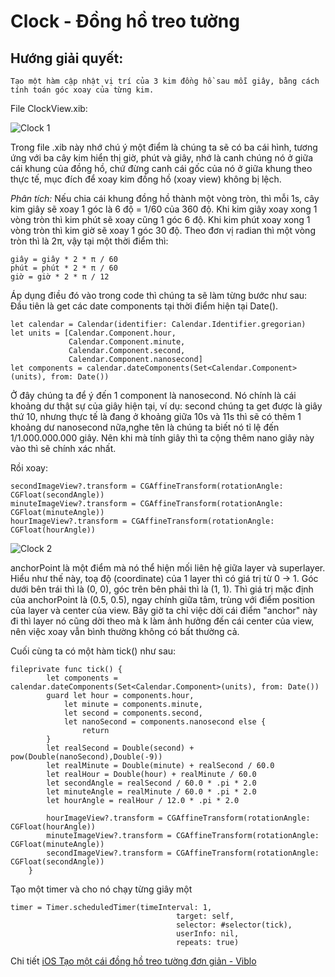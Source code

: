 # Clock - Đồng hồ treo tường
## Hướng giải quyết:
```
Tạo một hàm cập nhật vị trí của 3 kim đồng hồ sau mỗi giây, bằng cách tính toán góc xoay của từng kim.
```

File ClockView.xib:

![Clock 1](https://viblo.asia/uploads/600a7ec8-dda1-428c-a7f2-c195d38de721.png "File Clock.xib")


Trong file .xib này nhớ chú ý một điểm là chúng ta sẽ có ba cái hình, tương ứng với ba cây kim hiển thị giờ, phút và giây, nhớ là canh chúng nó ở giữa cái khung của đồng hồ, chứ đừng canh cái gốc của nó ở giữa khung theo thực tế, mục đích để xoay kim đồng hồ (xoay view) không bị lệch.

*Phân tích:*
Nếu chia cái khung đồng hồ thành một vòng tròn, thì mỗi 1s, cây kim giây sẽ xoay 1 góc là 6 độ = 1/60 của 360 độ. Khi kim giây xoay xong 1 vòng tròn thì kim phút sẽ xoay cũng 1 góc 6 độ. Khi kim phút xoay xong 1 vòng tròn thì kim giờ sẽ xoay 1 góc 30 độ.
Theo đơn vị radian thì một vòng tròn thì là 2π, vậy tại một thời điểm thì:

```
giây = giây * 2 * π / 60 
phút = phút * 2 * π / 60
giờ = giờ * 2 * π / 12
```

Áp dụng điều đó vào trong code thì chúng ta sẽ làm từng bước như sau:
Đầu tiên là get các date components tại thời điểm hiện tại Date().

```
let calendar = Calendar(identifier: Calendar.Identifier.gregorian)
let units = [Calendar.Component.hour, 
             Calendar.Component.minute, 
             Calendar.Component.second,
             Calendar.Component.nanosecond]
let components = calendar.dateComponents(Set<Calendar.Component>(units), from: Date())
```

Ở đây chúng ta để ý đến 1 component là nanosecond. Nó chính là cái khoảng dư thật sự của giây hiện tại, ví dụ: second chúng ta get được là giây thứ 10, nhưng thực tế là đang ở khoảng giữa 10s và 11s thì sẽ có thêm 1 khoảng dư nanosecond nữa,nghe tên là chúng ta biết nó tỉ lệ đến 1/1.000.000.000 giây. Nên khi mà tính giây thì ta cộng thêm nano giây này vào thì sẽ chính xác nhất.

Rồi xoay:
```
secondImageView?.transform = CGAffineTransform(rotationAngle: CGFloat(secondAngle))
minuteImageView?.transform = CGAffineTransform(rotationAngle: CGFloat(minuteAngle))
hourImageView?.transform = CGAffineTransform(rotationAngle: CGFloat(hourAngle))
```


![Clock 2](https://viblo.asia/uploads/b303d857-7518-4396-ac61-e160a1e32bb6.png "Khi chưa chỉnh anchorPoint")

anchorPoint là một điểm mà nó thể hiện mối liên hệ giữa layer và superlayer. Hiểu như thế này, toạ độ (coordinate) của 1 layer thì có giá trị từ 0 -> 1. Góc dưới bên trái thì là (0, 0), góc trên bên phải thì là (1, 1). Thì giá trị mặc định của anchorPoint là (0.5, 0.5), ngay chính giữa tâm, trùng với điểm position của layer và center của view. Bây giờ ta chỉ việc dời cái điểm "anchor" này đi thì layer nó cũng dời theo mà k làm ảnh hưởng đến cái center của view, nên việc xoay vẫn bình thường không có bất thường cả.

Cuối cùng ta có một hàm tick() như sau:
```
fileprivate func tick() {
        let components = calendar.dateComponents(Set<Calendar.Component>(units), from: Date())
        guard let hour = components.hour,
            let minute = components.minute,
            let second = components.second,
            let nanoSecond = components.nanosecond else {
                return
        }
        let realSecond = Double(second) + pow(Double(nanoSecond),Double(-9))
        let realMinute = Double(minute) + realSecond / 60.0
        let realHour = Double(hour) + realMinute / 60.0
        let secondAngle = realSecond / 60.0 * .pi * 2.0
        let minuteAngle = realMinute / 60.0 * .pi * 2.0
        let hourAngle = realHour / 12.0 * .pi * 2.0
        
        hourImageView?.transform = CGAffineTransform(rotationAngle: CGFloat(hourAngle))
        minuteImageView?.transform = CGAffineTransform(rotationAngle: CGFloat(minuteAngle))
        secondImageView?.transform = CGAffineTransform(rotationAngle: CGFloat(secondAngle))
    }
```

Tạo một timer và cho nó chạy từng giây một
```
timer = Timer.scheduledTimer(timeInterval: 1,
                                     target: self,
                                     selector: #selector(tick),
                                     userInfo: nil,
                                     repeats: true)
```

Chi tiết 
[iOS Tạo một cái đồng hồ treo tường đơn giản - Viblo](https://viblo.asia/p/ios-tao-mot-cai-dong-ho-treo-tuong-don-gian-maGK7z1D5j2)
